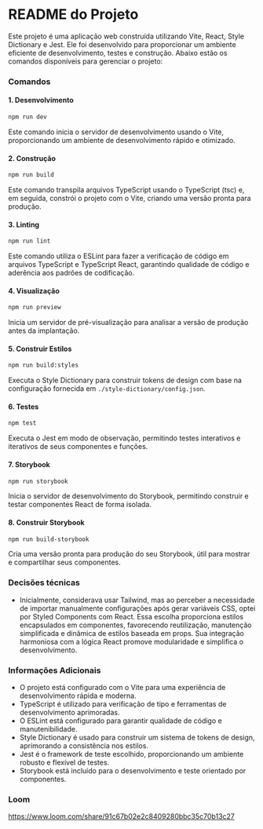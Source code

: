 # README do Projeto

Este projeto é uma aplicação web construída utilizando Vite, React, Style Dictionary e Jest. Ele foi desenvolvido para proporcionar um ambiente eficiente de desenvolvimento, testes e construção. Abaixo estão os comandos disponíveis para gerenciar o projeto:

### Comandos

#### 1. Desenvolvimento

```bash
npm run dev
```

Este comando inicia o servidor de desenvolvimento usando o Vite, proporcionando um ambiente de desenvolvimento rápido e otimizado.

#### 2. Construção

```bash
npm run build
```

Este comando transpila arquivos TypeScript usando o TypeScript (tsc) e, em seguida, constrói o projeto com o Vite, criando uma versão pronta para produção.

#### 3. Linting

```bash
npm run lint
```

Este comando utiliza o ESLint para fazer a verificação de código em arquivos TypeScript e TypeScript React, garantindo qualidade de código e aderência aos padrões de codificação.

#### 4. Visualização

```bash
npm run preview
```

Inicia um servidor de pré-visualização para analisar a versão de produção antes da implantação.

#### 5. Construir Estilos

```bash
npm run build:styles
```

Executa o Style Dictionary para construir tokens de design com base na configuração fornecida em `./style-dictionary/config.json`.

#### 6. Testes

```bash
npm test
```

Executa o Jest em modo de observação, permitindo testes interativos e iterativos de seus componentes e funções.

#### 7. Storybook

```bash
npm run storybook
```

Inicia o servidor de desenvolvimento do Storybook, permitindo construir e testar componentes React de forma isolada.

#### 8. Construir Storybook

```bash
npm run build-storybook
```

Cria uma versão pronta para produção do seu Storybook, útil para mostrar e compartilhar seus componentes.

### Decisões técnicas

- Inicialmente, considerava usar Tailwind, mas ao perceber a necessidade de importar manualmente configurações após gerar variáveis CSS, optei por Styled Components com React. Essa escolha proporciona estilos encapsulados em componentes, favorecendo reutilização, manutenção simplificada e dinâmica de estilos baseada em props. Sua integração harmoniosa com a lógica React promove modularidade e simplifica o desenvolvimento.

### Informações Adicionais

- O projeto está configurado com o Vite para uma experiência de desenvolvimento rápida e moderna.
- TypeScript é utilizado para verificação de tipo e ferramentas de desenvolvimento aprimoradas.
- O ESLint está configurado para garantir qualidade de código e manutenibilidade.
- Style Dictionary é usado para construir um sistema de tokens de design, aprimorando a consistência nos estilos.
- Jest é o framework de teste escolhido, proporcionando um ambiente robusto e flexível de testes.
- Storybook está incluído para o desenvolvimento e teste orientado por componentes.

### Loom

https://www.loom.com/share/91c67b02e2c8409280bbc35c70b13c27
